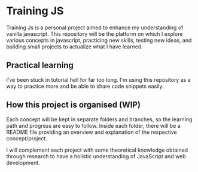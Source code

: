 # Training JS
Training Js is a personal project aimed to enhance my understanding of vanilla javascript. This repository will be the platform on which I explore various concepts in javascript, practicing new skills, testing new ideas, and building small projects to actualize what I have learned.

## Practical learning
I've been stuck in tutorial hell for far too long. I'm using this repository as a way to practice more and be able to share code snippets easily.

## How this project is organised (WIP)
Each concept will be kept in separate folders and branches, so the learning path and progress are easy to follow. Inside each folder, there will be a README file providing an overview and explanation of the respective concept/project.

I will complement each project with some theoretical knowledge obtained through research to have a holistic understanding of JavaScript and web development.